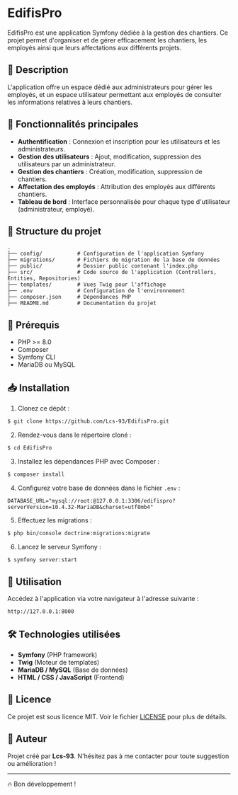 # EdifisPro

EdifisPro est une application Symfony dédiée à la gestion des chantiers. Ce projet permet d'organiser et de gérer efficacement les chantiers, les employés ainsi que leurs affectations aux différents projets.

## 📌 Description
L'application offre un espace dédié aux administrateurs pour gérer les employés, et un espace utilisateur permettant aux employés de consulter les informations relatives à leurs chantiers.

## 🚀 Fonctionnalités principales
- **Authentification** : Connexion et inscription pour les utilisateurs et les administrateurs.
- **Gestion des utilisateurs** : Ajout, modification, suppression des utilisateurs par un administrateur.
- **Gestion des chantiers** : Création, modification, suppression de chantiers.
- **Affectation des employés** : Attribution des employés aux différents chantiers.
- **Tableau de bord** : Interface personnalisée pour chaque type d'utilisateur (administrateur, employé).

## 📂 Structure du projet
```
.
├── config/           # Configuration de l'application Symfony
├── migrations/       # Fichiers de migration de la base de données
├── public/           # Dossier public contenant l'index.php
├── src/              # Code source de l'application (Controllers, Entities, Repositories)
├── templates/        # Vues Twig pour l'affichage
├── .env              # Configuration de l'environnement
├── composer.json     # Dépendances PHP
├── README.md         # Documentation du projet
```

## 🔧 Prérequis
- PHP >= 8.0
- Composer
- Symfony CLI
- MariaDB ou MySQL

## 📥 Installation
1. Clonez ce dépôt :
```bash
$ git clone https://github.com/Lcs-93/EdifisPro.git
```
2. Rendez-vous dans le répertoire cloné :
```bash
$ cd EdifisPro
```
3. Installez les dépendances PHP avec Composer :
```bash
$ composer install
```
4. Configurez votre base de données dans le fichier `.env` :
```
DATABASE_URL="mysql://root:@127.0.0.1:3306/edifispro?serverVersion=10.4.32-MariaDB&charset=utf8mb4"
```
5. Effectuez les migrations :
```bash
$ php bin/console doctrine:migrations:migrate
```
6. Lancez le serveur Symfony :
```bash
$ symfony server:start
```

## 📌 Utilisation
Accédez à l'application via votre navigateur à l'adresse suivante :
```
http://127.0.0.1:8000
```

## 🛠️ Technologies utilisées
- **Symfony** (PHP framework)
- **Twig** (Moteur de templates)
- **MariaDB / MySQL** (Base de données)
- **HTML / CSS / JavaScript** (Frontend)

## 📄 Licence
Ce projet est sous licence MIT. Voir le fichier [LICENSE](LICENSE) pour plus de détails.

## 📣 Auteur
Projet créé par **Lcs-93**. N'hésitez pas à me contacter pour toute suggestion ou amélioration !

---

🔥 Bon développement !

